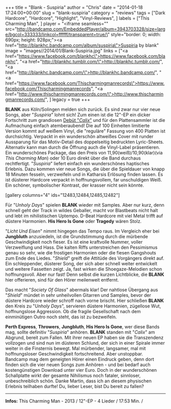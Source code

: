 +++
title = "Blank - Suspiria"
author = "Chris"
date = "2014-01-18 17:24:00+00:00"
slug = "blank-suspiria"
category = "reviews"
tags = ["Dark Hardcore", "Hardcore", "Highlight", "Vinyl-Reviews", ]
labels = ["This Charming Man", ]
player = "<iframe seamless=\"\" src=\"http://bandcamp.com/EmbeddedPlayer/album=3943703328/size=large/bgcol=333333/linkcol=ffffff/transparent=true/\" style=\"border: 0; width: 690px; height: 928px;\"><a href=\"http://blankhc.bandcamp.com/album/suspiria\">Suspiria by blank</a></iframe>"
image = "images//2014/01/Blank-Suspiria.jpg"
links = ["<a href=\"https://www.facebook.com/blankhc\">https://www.facebook.com/blankhc</a>", "<a href=\"http://blankhc.tumblr.com/\">http://blankhc.tumblr.com/</a>", "<a href=\"http://blankhc.bandcamp.com/\">http://blankhc.bandcamp.com/</a>", "<a href=\"https://www.facebook.com/Thischarmingmanrecords\">https://www.facebook.com/Thischarmingmanrecords</a>", "<a href=\"http://www.thischarmingmanrecords.com/\">http://www.thischarmingmanrecords.com/</a>", ]
legacy = true
+++

**BLANK** aus Köln/Solingen melden sich zurück. Es sind zwar nur vier neue Songs, aber "_Suspiria_" lohnt sich! Zum einen ist die 12"-EP ein dicker Fortschritt zum grandiosen <a href="http://necroslaughter.de/2012/08/blank-calix/" title="Blank – Calix">Debüt "_Calix_"</a> und für den Plattensammler ist die Aufmachung einfach atemberaubend! Die auf 100 Einheiten limitierte Version kommt auf weißem Vinyl, die "reguläre" Fassung von 400 Platten ist durchsichtig. Verpackt in ein wunderschön altweißes Cover mit runder Aussparung für das Motiv-Detail des doppelseitig bedruckten Lyric-Sheets. Alternativ kann man durch die Öffnung auch die Vinyl-Label präsentieren. Ein wunderschönes Package, das den Preis von 11,90(weiß)/10,90(klar)(via _This Charming Man_) oder 10 Euro direkt über die Band durchaus rechtfertigt. "_Suspiria_" liefert einfach ein wunderschönes haptisches Erlebnis. Dazu kommen vier neue Songs, die über die Spieldauer von knapp 18 Minuten fesseln, verzweifeln und in Katharsis Erlösung finden lassen. Es ist düsterer Hardcore verpackt in hoffnungsvollem, far unschuldigen Weiß. Ein schöner, symbolischer Kontrast, der krasser nicht sein könnte.

[gallery columns="4" ids="12483,12484,12485,12482"]

Für "_Unholy Days_" spielen **BLANK** wieder mit Samples. Aber nur kurz, denn schnell geht der Track in wildes Geballer, macht vor Blastbeats nicht halt und lebt im nihilistischen Uptempo. D-Beat Hardcore mit viel Metal trifft auf düstere Harmonien. **His Hero Is Gone** oder **Tragedy** wären Stolz.

"_Licht Und Eisen_" nimmt hingegen das Tempo raus. Im Vergleich eher bei **Jungbluth** anzusiedeln, ist die Grundstimmung durch die mürbende Geschwindigkeit noch fieser. Es ist eine kraftvolle Nummer, voller Verzweiflung und Hass. Die kalten Riffs unterstreichen den Pessimismus genau so sehr, wie die frostigen Harmonien oder die fiesen Gangshouts zum Ende des Liedes.
"_Shield_" greift die Attitüde des Vorgängers direkt auf. Ein schleppender, düsterer Song, der sich aber schnell weiter entwickelt und weitere Fassetten zeigt. Ja, fast wirken die Shoegaze-Melodien schon hoffnungsvoll. Aber nur fast! Denn selbst die kurzen Lichtblicke, die **BLANK** hier offerieren, sind für den Hörer meilenweit entfernt.

Das macht "_Society Of Glass_" abermals klar! Der nahtlose Übergang aus "_Shield_" mündet in sehr unheilvollen Gitarren und Samples, bevor der düstere Hardcore wieder schroff nach vorne brischt. Hier schließen **BLANK** den Kreis zu "_Unholy Days_", servieren düstere Harmonien, zügellose Wut, hoffnungslose Aggression. Ob die fragile Gesellschaft nach dem einminütigen Outro noch steht, das ist zu bezweifeln.

**Perth Express**, **Throwers**, **Jungbluth**, **His Hero Is Gone**, wer diese Bands mag, sollte definitiv "_Suspiria_" anhören. **BLANK** standen mit "_Calix_" am Abgrund, bereit zum Fallen. Mit ihrer neuen EP haben sie die Transzendenz vollzogen und sind nun im düsteren Schlund, der sich in einer Spirale immer weiter in die Finsternis bewegt. Mal mürbender, langsamer, mal mit hoffnungsloser Geschwindigkeit fortschreitend. Aber unstoppbar. Bandcamp mag dem geneigten Hörer einen Eindruck geben, denn dort finden sich die vier neuen Songs zum Anhören - und bei bedarf auch kostengünstigen Download unter vier Euro. Doch in der wunderschönen Schallplatte wirkt der gesamte Nihilismus noch fataler, sinnloser, unbeschreiblich schön. Danke Martin, dass ich an diesem physischen Erlebnis teilhaben durfte! Du, lieber Leser, bist Du bereit zu fallen?





---
**Infos:**
This Charming Man - 2013 / 
12"-EP - 4 Lieder / 17:53 Min. / 
